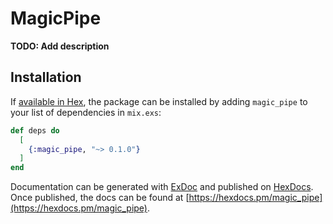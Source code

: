 # MagicPipe

**TODO: Add description**

## Installation

If [available in Hex](https://hex.pm/docs/publish), the package can be installed
by adding `magic_pipe` to your list of dependencies in `mix.exs`:

```elixir
def deps do
  [
    {:magic_pipe, "~> 0.1.0"}
  ]
end
```

Documentation can be generated with [ExDoc](https://github.com/elixir-lang/ex_doc)
and published on [HexDocs](https://hexdocs.pm). Once published, the docs can
be found at [https://hexdocs.pm/magic_pipe](https://hexdocs.pm/magic_pipe).


